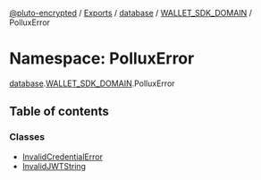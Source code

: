 [@pluto-encrypted](../README.md) / [Exports](../modules.md) / [database](database-1.md) / [WALLET\_SDK\_DOMAIN](database-1.WALLET_SDK_DOMAIN.md) / PolluxError

# Namespace: PolluxError

[database](database-1.md).[WALLET\_SDK\_DOMAIN](database-1.WALLET_SDK_DOMAIN.md).PolluxError

## Table of contents

### Classes

- [InvalidCredentialError](../classes/database-1.WALLET_SDK_DOMAIN.PolluxError.InvalidCredentialError.md)
- [InvalidJWTString](../classes/database-1.WALLET_SDK_DOMAIN.PolluxError.InvalidJWTString.md)
